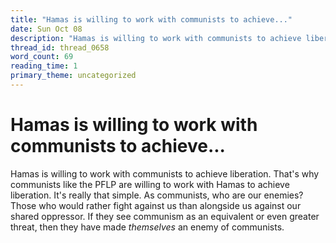 ```yaml
---
title: "Hamas is willing to work with communists to achieve..."
date: Sun Oct 08
description: "Hamas is willing to work with communists to achieve liberation. That's why communists like the PFLP are willing to work with Hamas to achieve liberation."
thread_id: thread_0658
word_count: 69
reading_time: 1
primary_theme: uncategorized
---
```


# Hamas is willing to work with communists to achieve...

Hamas is willing to work with communists to achieve liberation. That's why communists like the PFLP are willing to work with Hamas to achieve liberation. It's really that simple. As communists, who are our enemies? Those who would rather fight against us than alongside us against our shared oppressor. If they see communism as an equivalent or even greater threat, then they have made *themselves* an enemy of communists.